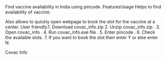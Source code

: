 <!DOCTYPE html><html><head><link href="https://fonts.googleapis.com/css?family=Montserrat&display=swap" rel="stylesheet" /><link href="https://fonts.googleapis.com/css?family=Source+Serif+Pro&display=swap" rel="stylesheet" /><link href="./main.css" rel="stylesheet" /><title>Document</title></head><body><div class="v0_3"><span class="v9_4">Find vaccine availability in India using pincode .</span><span class="v9_6">Features</span><span class="v9_11">Usage </span><span class="v9_7">Helps to find availability of vaccine.
Also allows to quickly open webpage to book the slot for the vaccine at a center.
User friendly.</span><span class="v10_2">1. Download covac_info.zip
2. Unzip covac_info.zip .
3. Open  covac_info .
4. Run covac_info.exe file .
5. Enter pincode .
6.  Check the available slots.
7. If you want to book the slot then enter Y or else enter N.</span><div class="v9_3"></div><span class="v4_3">Covac Info</span></div></body></html>
